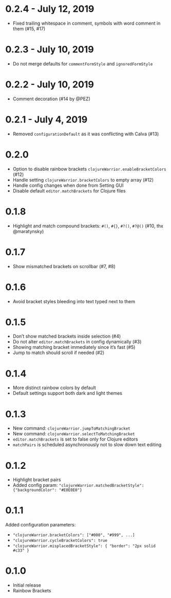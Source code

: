 # 0.2.4 - July 12, 2019

- Fixed trailing whitespace in comment, symbols with word comment in them (#15, #17)

# 0.2.3 - July 10, 2019

- Do not merge defaults for `commentFormStyle` and `ignoredFormStyle`

# 0.2.2 - July 10, 2019

- Comment decoration (#14 by @PEZ)

# 0.2.1 - July 4, 2019

- Removed `configurationDefault` as it was conflicting with Calva (#13)

# 0.2.0

- Option to disable rainbow brackets `clojureWarrior.enableBracketColors` (#12)
- Handle setting `clojureWarrior.bracketColors` to empty array (#12)
- Handle config changes when done from Setting GUI
- Disable default `editor.matchBrackets` for Clojure files

# 0.1.8

- Highlight and match compound brackets: `#()`, `#{}`, `#?()`, `#?@()` (#10, thx @maratynsky)

# 0.1.7

- Show mismatched brackets on scrollbar (#7, #8)

# 0.1.6

- Avoid bracket styles bleeding into text typed next to them

# 0.1.5

- Don’t show matched brackets inside selection (#4)
- Do not alter `editor.matchBrackets` in config dynamically (#3)
- Showing matching bracket immediately since it’s fast (#5)
- Jump to match should scroll if needed (#2)

# 0.1.4

- More distinct rainbow colors by default
- Default settings support both dark and light themes

# 0.1.3

- New command: `clojureWarrior.jumpToMatchingBracket`
- New command: `clojureWarrior.selectToMatchingBracket`
- `editor.matchBrackets` is set to false only for Clojure editors
- `matchPairs` is scheduled asynchronously not to slow down text editing

# 0.1.2

- Highlight bracket pairs
- Added config param: `"clojureWarrior.matchedBracketStyle": {"backgroundColor": "#E0E0E0"}`

# 0.1.1

Added configuration parameters:
  - `"clojureWarrior.bracketColors": ["#000", "#999", ...]`
  - `"clojureWarrior.cycleBracketColors": true`
  - `"clojureWarrior.misplacedBracketStyle": { "border": "2px solid #c33" }`

# 0.1.0

- Initial release
- Rainbow Brackets
